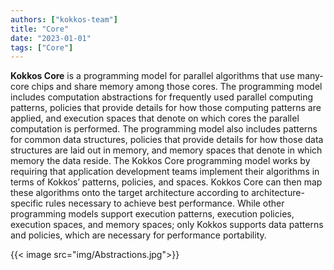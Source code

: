 ```yaml
---
authors: ["kokkos-team"]
title: "Core"
date: "2023-01-01"
tags: ["Core"]
---
```


**Kokkos Core** is a programming model for parallel algorithms that use many-core chips and share memory among those cores. The programming model includes computation abstractions for frequently used parallel computing patterns, policies that provide details for how those computing patterns are applied, and execution spaces that denote on which cores the parallel computation is performed. The programming model also includes patterns for common data structures, policies that provide details for how those data structures are laid out in memory, and memory spaces that denote in which memory the data reside. The Kokkos Core programming model works by requiring that application development teams implement their algorithms in terms of Kokkos’ patterns, policies, and spaces. Kokkos Core can then map these algorithms onto the target architecture according to architecture-specific rules necessary to achieve best performance. While other programming models support execution patterns, execution policies, execution spaces, and memory spaces; only Kokkos supports data patterns and policies, which are necessary for performance portability.

{{< image src="img/Abstractions.jpg">}}